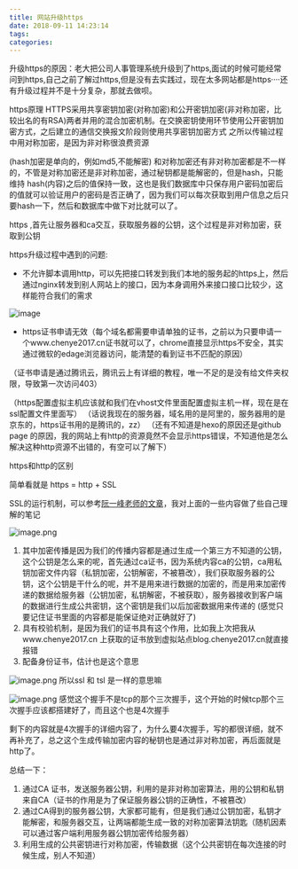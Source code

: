 ```yaml
---
title: 网站升级https
date: 2018-09-11 14:23:14
tags:
categories:
---
```


升级https的原因：老大把公司人事管理系统升级到了https,面试的时候可能经常问到https,自己之前了解过https,但是没有去实践过，现在太多网站都是https····还有升级过程并不是十分复杂，那就去做呗。

<!--more-->

https原理
HTTPS采用共享密钥加密(对称加密)和公开密钥加密(非对称加密，比较出名的有RSA)两者并用的混合加密机制。在交换密钥使用环节使用公开密钥加密方式，之后建立的通信交换报文阶段则使用共享密钥加密方式
之所以传输过程中用对称加密，是因为非对称很浪费资源

(hash加密是单向的，例如md5,不能解密)
和对称加密还有非对称加密都是不一样的，不管是对称加密还是非对称加密，通过秘钥都是能解密的，但是hash，只能维持 hash(内容)之后的值保持一致，这也是我们数据库中只保存用户密码加密后的值就可以验证用户的密码是否正确了，因为我们可以每次获取到用户信息之后只要hash一下，然后和数据库中做下对比就可以了。

https ,首先让服务器和ca交互，获取服务器的公钥，这个过程是非对称加密，获取到公钥

https升级过程中遇到的问题:

- 不允许脚本调用http，可以先把接口转发到我们本地的服务起的https上，然后通过nginx转发到别人网站上的接口，因为本身调用外来接口接口比较少，这样能符合我们的需求

![image](http://upload-images.jianshu.io/upload_images/5525740-442e10f7747a4d2f.jpg?imageMogr2/auto-orient/strip%7CimageView2/2/w/1240)

- https证书申请无效（每个域名都需要申请单独的证书，之前以为只要申请一个www.chenye2017.cn证书就可以了，chrome直接显示https不安全，其实通过微软的edage浏览器访问，能清楚的看到证书不匹配的原因）

（证书申请是通过腾讯云，腾讯云上有详细的教程，唯一不足的是没有给文件夹权限，导致第一次访问403）

（https配置虚拟主机应该就和我们在vhost文件里面配置虚拟主机一样，现在是在ssl配置文件里面写）
（话说我现在的服务器，域名用的是阿里的，服务器用的是京东的，https证书用的是腾讯的，zz）
（还有不知道是hexo的原因还是github page 的原因，我的网站上有http的资源竟然不会显示https错误，不知道他是怎么解决这种http资源不出错的，有空可以了解下）



https和http的区别

简单看就是 https = http + SSL

SSL的运行机制，可以参考[阮一峰老师的文章](http://www.ruanyifeng.com/blog/2014/02/ssl_tls.html)，我对上面的一些内容做了些自己理解的笔记

![image.png](https://upload-images.jianshu.io/upload_images/5525740-260206ef40194be3.png?imageMogr2/auto-orient/strip%7CimageView2/2/w/1240)

1. 其中加密传播是因为我们的传播内容都是通过生成一个第三方不知道的公钥，这个公钥是怎么来的呢，首先通过ca证书，因为系统内容ca的公钥，ca用私钥加密文件内容（私钥加密，公钥解密，不被篡改），我们获取服务器的公钥，这个公钥是干什么的呢，并不是用来进行数据的加密的，而是用来加密传递的数据给服务器（公钥加密，私钥解密，不被获取），服务器接收到客户端的数据进行生成公共密钥，这个密钥是我们以后加密数据用来传递的
   (感觉只要记住证书里面的内容都是能保证绝对正确就好了)
2. 具有校验机制，是因为我们的证书具有这个作用，比如我上次把我从www.chenye2017.cn 上获取的证书放到虚拟站点blog.chenye2017.cn就直接报错
3. 配备身份证书，估计也是这个意思

![image.png](https://upload-images.jianshu.io/upload_images/5525740-62f2352ceaf4787a.png?imageMogr2/auto-orient/strip%7CimageView2/2/w/1240)
所以ssl 和 tsl 是一样的意思嘛

![image.png](https://upload-images.jianshu.io/upload_images/5525740-95302aaf96bdae3b.png?imageMogr2/auto-orient/strip%7CimageView2/2/w/1240)
感觉这个握手不是tcp的那个三次握手，这个开始的时候tcp那个三次握手应该都搭建好了，而且这个也是4次握手



剩下的内容就是4次握手的详细内容了，为什么要4次握手，写的都很详细，就不再补充了，总之这个生成传输加密内容的秘钥也是通过非对称加密，再后面就是http了。

总结一下：

1. 通过CA 证书，发送服务器公钥，利用的是非对称加密算法，用的公钥和私钥来自CA（证书的作用是为了保证服务器公钥的正确性，不被篡改）
2. 通过CA得到的服务器公钥，大家都可能有，但是我们通过公钥加密，私钥才能解密，和服务器交互，让两端都能生成一致的对称加密算法钥匙（随机因素可以通过客户端利用服务器公钥加密传给服务器）
3. 利用生成的公共密钥进行对称加密，传输数据（这个公共密钥在每次连接的时候生成，别人不知道）